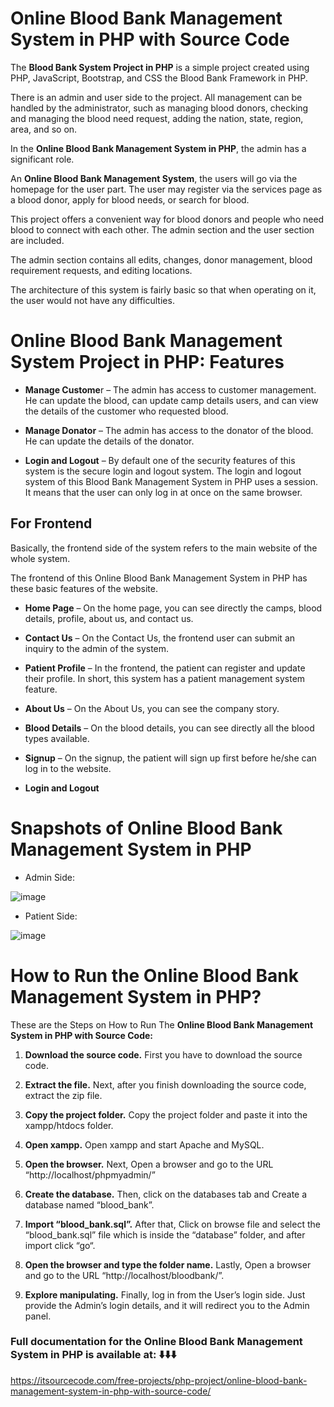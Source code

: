 # Online Blood Bank Management System in PHP with Source Code
The **Blood Bank System Project in PHP** is a simple project created using PHP, JavaScript, Bootstrap, and CSS the Blood Bank Framework in PHP.

There is an admin and user side to the project. All management can be handled by the administrator, such as managing blood donors, checking and managing the blood need request, adding the nation, state, region, area, and so on.

In the **Online Blood Bank Management System in PHP**, the admin has a significant role.

An **Online Blood Bank Management System**, the users will go via the homepage for the user part. The user may register via the services page as a blood donor, apply for blood needs, or search for blood.

This project offers a convenient way for blood donors and people who need blood to connect with each other. The admin section and the user section are included.

The admin section contains all edits, changes, donor management, blood requirement requests, and editing locations.

The architecture of this system is fairly basic so that when operating on it, the user would not have any difficulties.

# Online Blood Bank Management System Project in PHP: Features

* **Manage Custome**r – The admin has access to customer management. He can update the blood, can update camp details users, and can view the details of the customer who requested blood.

* **Manage Donator** – The admin has access to the donator of the blood. He can update the details of the donator.

* **Login and Logout** – By default one of the security features of this system is the secure login and logout system. The login and logout system of this Blood Bank Management System in PHP uses a session. It means that the user can only log in at once on the same browser.

## For Frontend
Basically, the frontend side of the system refers to the main website of the whole system.

The frontend of this Online Blood Bank Management System in PHP has these basic features of the website.

* **Home Page** – On the home page, you can see directly the camps, blood details, profile, about us, and contact us.

* **Contact Us** – On the Contact Us, the frontend user can submit an inquiry to the admin of the system.

* **Patient Profile** – In the frontend, the patient can register and update their profile. In short, this system has a patient management system feature.

* **About Us** – On the About Us, you can see the company story.

* **Blood Details** – On the blood details, you can see directly all the blood types available.

* **Signup** – On the signup, the patient will sign up first before he/she can log in to the website.

* **Login and Logout**

# Snapshots of Online Blood Bank Management System in PHP
* Admin Side:

![image](https://github.com/user-attachments/assets/7a08fa94-c576-4ec4-b587-963659a69f5d)

* Patient Side:

![image](https://github.com/user-attachments/assets/080cd478-97b5-4bc6-bf60-18567de49d07)

# How to Run the Online Blood Bank Management System in PHP?
These are the Steps on How to Run The **Online Blood Bank Management System in PHP with Source Code:**

1. **Download the source code.**
First you have to download the source code.

2. **Extract the file.**
Next, after you finish downloading the source code, extract the zip file.

3. **Copy the project folder.**
Copy the project folder and paste it into the xampp/htdocs folder.

4. **Open xampp.**
Open xampp and start Apache and MySQL.

5. **Open the browser.**
Next, Open a browser and go to the URL “http://localhost/phpmyadmin/”

6. **Create the database.**
Then, click on the databases tab and Create a database named “blood_bank”.

7. **Import “blood_bank.sql”.**
After that, Click on browse file and select the “blood_bank.sql” file which is inside the “database” folder, and after import click “go“.

8. **Open the browser and type the folder name.**
Lastly, Open a browser and go to the URL “http://localhost/bloodbank/”.

9. **Explore manipulating.**
Finally, log in from the User’s login side. Just provide the Admin’s login details, and it will redirect you to the Admin panel.


### Full documentation for the Online Blood Bank Management System in PHP is available at:  ⬇️⬇️⬇️
https://itsourcecode.com/free-projects/php-project/online-blood-bank-management-system-in-php-with-source-code/
